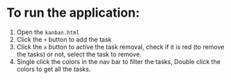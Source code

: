 # To run the application:

1. Open the ```kanban.html```
2. Click the ```+``` button to add the task
3. Click the ```x``` button to active the task removal, check if it is red (to remove the tasks) or not, select the task to remove.
4. Single click the colors in the nav bar to filter the tasks, Double click the colors to get all the tasks.

